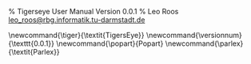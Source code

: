% Tigerseye User Manual
  Version 0.0.1
% Leo Roos
  <leo_roos@rbg.informatik.tu-darmstadt.de>

<!--latex style macros, can be referenced using the macro inside two dollarsigns. e.g. $\tiger$-->

\newcommand{\tiger}{\textit{TigersEye}}
\newcommand{\versionnum}{\texttt{0.0.1}}
\newcommand{\popart}{Popart}
\newcommand{\parlex}{\textit{Parlex}}
